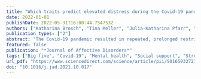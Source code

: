 ```yaml
---
title: "Which traits predict elevated distress during the Covid-19 pandemic? Results from a large, longitudinal cohort study with psychiatric patients and healthy controls"
date: 2022-01-01
publishDate: 2022-05-31T16:00:44.754753Z
authors: ["Katharina Brosch", "Tina Meller", "Julia-Katharina Pfarr", "Frederike Stein", "Simon Schmitt", "Kai G. Ringwald", "Lena Waltemate", "Hannah Lemke", "Katharina Thiel", "Elisabeth Schrammen", "Carina Hülsmann", "Susanne Meinert", "Katharina Dohm", "Elisabeth J. Leehr", "Nils Opel", "Axel Krug", "Udo Dannlowski", "Igor Nenadić", "Tilo Kircher"]
publication_types: ["2"]
abstract: "The Covid-19 pandemic resulted in repeated, prolonged restrictions in daily life. Social distancing policies as well as health anxiety are thought to lead to mental health impairment. However, there is lack of longitudinal data identifying at-risk populations particularly vulnerable for elevated Covid-19-related distress. We collected data of N = 1268 participants (n = 622 healthy controls (HC), and n = 646 patients with major depression, bipolar disorder, schizophrenia or schizoaffective disorder) at baseline before (2014–2018) and during (April-May 2020) the first lockdown in Germany. We obtained information on Covid-19 restrictions (number and subjective impact of Covid-19 events), and Covid-19-related distress (i.e., subjective fear and isolation). Using multiple linear regression models including trait variables and individual Covid-19 impact, we sought to predict Covid-19-related distress. HC and patients reported similar numbers of Covid-19-related events, and similar subjective impact rating. They did not differ in Covid-19-related subjective fear. Patients reported significantly higher subjective isolation. 30.5% of patients reported worsened self-rated symptoms since the pandemic. Subjective fear in all participants was associated with trait anxiety (STAI-T), conscientiousness (NEO-FFI), Covid-19 impact, and sex. Subjective isolation in HC was associated with social support (FSozu), Covid-19 impact, age, and sex; in patients, it was associated with social support and Covid-19 impact. Our data shed light on differential effects of the pandemic in psychiatric patients and HC. Low social support, high conscientiousness and high trait anxiety are associated with elevated distress during the pandemic. These variables might be valuable for the creation of risk profiles of Covid-19-related distress for direct translation into clinical practice."
featured: false
publication: "*Journal of Affective Disorders*"
tags: ["Big five", "Covid-19", "Mental health", "Social support", "Stress"]
url_pdf: "https://www.sciencedirect.com/science/article/pii/S0165032721010910"
doi: "10.1016/j.jad.2021.10.017"
---
```


